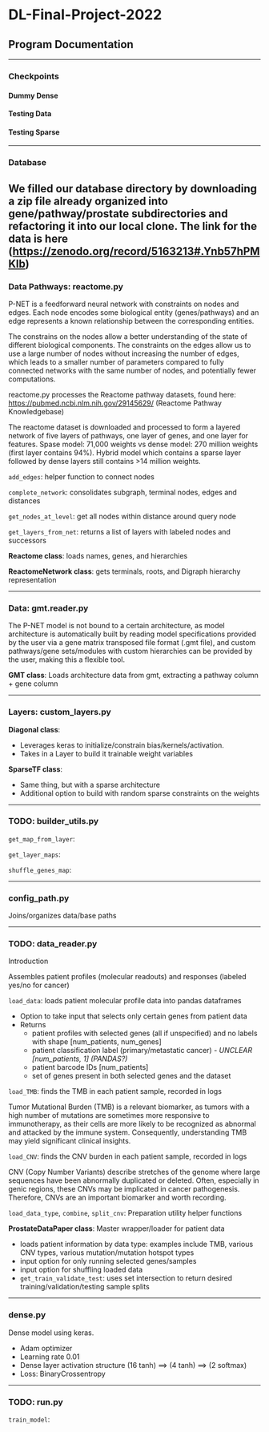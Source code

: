 # DL-Final-Project-2022
## Program Documentation

---

### Checkpoints
#### Dummy Dense
#### Testing Data
#### Testing Sparse

---
### Database
We filled our database directory by downloading a zip file already organized into gene/pathway/prostate
subdirectories and refactoring it into our local clone.
The link for the data is here (https://zenodo.org/record/5163213#.Ynb57hPMKlb)
---
### Data Pathways: reactome.py
P-NET is a feedforward neural network with constraints on nodes and edges. Each node encodes some biological entity (genes/pathways) and an edge represents a known relationship between the corresponding entities.

The constrains on the nodes allow a better understanding of the state of different biological components.
The constraints on the edges allow us to use a large number of nodes without increasing the number of edges, which leads to a smaller number of parameters compared to fully connected networks with the same number of nodes, and potentially fewer computations.

reactome.py processes the Reactome pathway datasets, found here: https://pubmed.ncbi.nlm.nih.gov/29145629/ (Reactome Pathway Knowledgebase)

The reactome dataset is downloaded and processed to form a layered network of five layers of pathways, one layer of genes, and one layer for features.
Spase model: 71,000 weights vs dense model: 270 million weights (first layer contains 94%). 
Hybrid model which contains a sparse layer followed by dense layers still contains >14 million weights.

`add_edges`: helper function to connect nodes

`complete_network`: consolidates subgraph, terminal nodes, edges and distances

`get_nodes_at_level`: get all nodes within distance around query node

`get_layers_from_net`: returns a list of layers with labeled nodes and successors

**Reactome class**: loads names, genes, and hierarchies

**ReactomeNetwork class**: gets terminals, roots, and Digraph hierarchy representation

---

### Data: gmt.reader.py

The P-NET model is not bound to a certain architecture, as model architecture is automatically built by reading model 
specifications provided by the user via a gene matrix transposed file format (.gmt file),
and custom pathways/gene sets/modules with custom hierarchies can be provided by the user,
making this a flexible tool.

**GMT class**: Loads architecture data from gmt, extracting a pathway column + gene column

---

### Layers: custom_layers.py

**Diagonal class**:
- Leverages keras to initialize/constrain bias/kernels/activation.
- Takes in a Layer to build it trainable weight variables

**SparseTF class**: 
- Same thing, but with a sparse architecture
- Additional option to build with random sparse constraints on the weights

---

### TODO: builder_utils.py
`get_map_from_layer`:

`get_layer_maps`:

`shuffle_genes_map`:

---

### config_path.py
Joins/organizes data/base paths

---

### TODO: data_reader.py
Introduction

Assembles patient profiles (molecular readouts) and  responses (labeled yes/no for cancer)

`load_data`: loads patient molecular profile data into pandas dataframes
- Option to take input that selects only certain genes from patient data
- Returns
  - patient profiles with selected genes (all if unspecified) and no labels with shape [num_patients, num_genes]
  - patient classification label (primary/metastatic cancer) - _UNCLEAR [num_patients, 1] (PANDAS?)_
  - patient barcode IDs [num_patients]
  - set of genes present in both selected genes and the dataset

`load_TMB`: finds the TMB in each patient sample, recorded in logs

Tumor Mutational Burden (TMB) is a relevant biomarker, 
as tumors with a high number of mutations are sometimes more responsive to immunotherapy,
as their cells are more likely to be recognized as abnormal and attacked by the immune system.
Consequently, understanding TMB may yield significant clinical insights.

`load_CNV`: finds the CNV burden in each patient sample, recorded in logs

CNV (Copy Number Variants) describe stretches of the genome where large sequences
have been abnormally duplicated or deleted.
Often, especially in genic regions, these CNVs may be implicated in cancer pathogenesis.
Therefore, CNVs are an important biomarker and worth recording.

`load_data_type`, `combine`, `split_cnv`: Preparation utility helper functions

**ProstateDataPaper class**: Master wrapper/loader for patient data
- loads patient information by data type: examples include TMB, various CNV types, various mutation/mutation hotspot types
- input option for only running selected genes/samples
- input option for shuffling loaded data
- `get_train_validate_test`: uses set intersection to return desired training/validation/testing sample splits

---

### dense.py

Dense model using keras.
- Adam optimizer
- Learning rate 0.01 
- Dense layer activation structure (16 tanh) ==> (4 tanh) ==> (2 softmax)
- Loss: BinaryCrossentropy

---

### TODO: run.py

`train_model`: 
